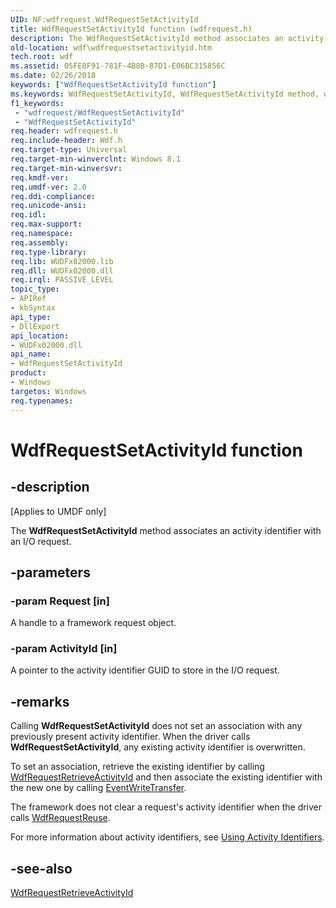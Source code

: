 ```yaml
---
UID: NF:wdfrequest.WdfRequestSetActivityId
title: WdfRequestSetActivityId function (wdfrequest.h)
description: The WdfRequestSetActivityId method associates an activity identifier with an I/O request.
old-location: wdf\wdfrequestsetactivityid.htm
tech.root: wdf
ms.assetid: 05FE0F91-781F-4B8B-87D1-E06BC315856C
ms.date: 02/26/2018
keywords: ["WdfRequestSetActivityId function"]
ms.keywords: WdfRequestSetActivityId, WdfRequestSetActivityId method, wdf.wdfrequestsetactivityid, wdfrequest/WdfRequestSetActivityId
f1_keywords:
 - "wdfrequest/WdfRequestSetActivityId"
 - "WdfRequestSetActivityId"
req.header: wdfrequest.h
req.include-header: Wdf.h
req.target-type: Universal
req.target-min-winverclnt: Windows 8.1
req.target-min-winversvr: 
req.kmdf-ver: 
req.umdf-ver: 2.0
req.ddi-compliance: 
req.unicode-ansi: 
req.idl: 
req.max-support: 
req.namespace: 
req.assembly: 
req.type-library: 
req.lib: WUDFx02000.lib
req.dll: WUDFx02000.dll
req.irql: PASSIVE_LEVEL
topic_type:
- APIRef
- kbSyntax
api_type:
- DllExport
api_location:
- WUDFx02000.dll
api_name:
- WdfRequestSetActivityId
product:
- Windows
targetos: Windows
req.typenames: 
---
```


# WdfRequestSetActivityId function


## -description


<p class="CCE_Message">[Applies to UMDF only]</p>

The <b>WdfRequestSetActivityId</b> method associates an activity identifier with an I/O request.


## -parameters




### -param Request [in]

A handle to a framework request object.


### -param ActivityId [in]

A pointer to the activity identifier GUID to store in the I/O request.


## -remarks



Calling <b>WdfRequestSetActivityId</b> does not set an association with any previously present activity identifier. When the driver calls <b>WdfRequestSetActivityId</b>, any existing activity identifier is overwritten.

To set an association, retrieve the existing identifier by calling <a href="https://docs.microsoft.com/windows-hardware/drivers/ddi/wdfrequest/nf-wdfrequest-wdfrequestretrieveactivityid">WdfRequestRetrieveActivityId</a> and then associate the existing identifier with the new one by calling <a href="https://docs.microsoft.com/windows/desktop/api/evntprov/nf-evntprov-eventwritetransfer">EventWriteTransfer</a>.

The framework does not clear a request's activity identifier when the driver calls <a href="https://docs.microsoft.com/windows-hardware/drivers/ddi/wdfrequest/nf-wdfrequest-wdfrequestreuse">WdfRequestReuse</a>.

For more information about activity identifiers, see <a href="https://docs.microsoft.com/windows-hardware/drivers/wdf/using-activity-identifiers">Using Activity Identifiers</a>.




## -see-also




<a href="https://docs.microsoft.com/windows-hardware/drivers/ddi/wdfrequest/nf-wdfrequest-wdfrequestretrieveactivityid">WdfRequestRetrieveActivityId</a>
 

 

